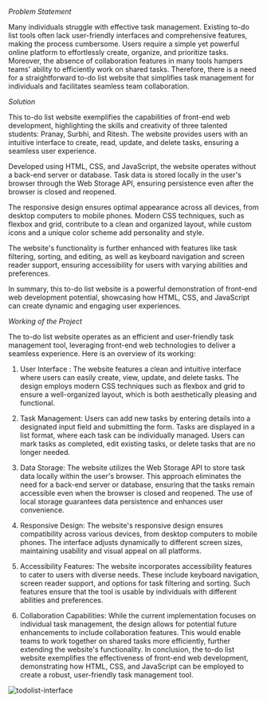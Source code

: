 *Problem Statement*

Many individuals struggle with effective task management. Existing to-do list tools often lack user-friendly interfaces and comprehensive features, making the process cumbersome. Users require a simple yet powerful online platform to effortlessly create, organize, and prioritize tasks. Moreover, the absence of collaboration features in many tools hampers teams' ability to efficiently work on shared tasks. Therefore, there is a need for a straightforward to-do list website that simplifies task management for individuals and facilitates seamless team collaboration.


*Solution*

This to-do list website exemplifies the capabilities of front-end web development, highlighting the skills and creativity of three talented students: Pranay, Surbhi, and Ritesh. The website provides users with an intuitive interface to create, read, update, and delete tasks, ensuring a seamless user experience.

Developed using HTML, CSS, and JavaScript, the website operates without a back-end server or database. Task data is stored locally in the user's browser through the Web Storage API, ensuring persistence even after the browser is closed and reopened.

The responsive design ensures optimal appearance across all devices, from desktop computers to mobile phones. Modern CSS techniques, such as flexbox and grid, contribute to a clean and organized layout, while custom icons and a unique color scheme add personality and style.

The website's functionality is further enhanced with features like task filtering, sorting, and editing, as well as keyboard navigation and screen reader support, ensuring accessibility for users with varying abilities and preferences.

In summary, this to-do list website is a powerful demonstration of front-end web development potential, showcasing how HTML, CSS, and JavaScript can create dynamic and engaging user experiences.

*Working of the Project*

The to-do list website operates as an efficient and user-friendly task management tool, leveraging front-end web technologies to deliver a seamless experience. Here is an overview of its working:

1. User Interface : The website features a clean and intuitive interface where users can easily create, view, update, and delete tasks. The design employs modern CSS techniques such as flexbox and grid to ensure a well-organized layout, which is both aesthetically pleasing and functional.
2. Task Management: Users can add new tasks by entering details into a designated input field and submitting the form. Tasks are displayed in a list format, where each task can be individually managed. Users can mark tasks as completed, edit existing tasks, or delete tasks that are no longer needed.
3. Data Storage: The website utilizes the Web Storage API to store task data locally within the user's browser. This approach eliminates the need for a back-end server or database, ensuring that the tasks remain accessible even when the browser is closed and reopened. The use of local storage guarantees data persistence and enhances user convenience.
4. Responsive Design: The website's responsive design ensures compatibility across various devices, from desktop computers to mobile phones. The interface adjusts dynamically to different screen sizes, maintaining usability and visual appeal on all platforms.

5. Accessibility Features: The website incorporates accessibility features to cater to users with diverse needs. These include keyboard navigation, screen reader support, and options for task filtering and sorting. Such features ensure that the tool is usable by individuals with different abilities and preferences.

6. Collaboration Capabilities: While the current implementation focuses on individual task management, the design allows for potential future enhancements to include collaboration features. This would enable teams to work together on shared tasks more efficiently, further extending the website's functionality.
In conclusion, the to-do list website exemplifies the effectiveness of front-end web development, demonstrating how HTML, CSS, and JavaScript can be employed to create a robust, user-friendly task management tool.



![todolist-interface](https://github.com/riteshrana01/todolist-scmproject/assets/146207456/ad528c06-20db-4aa9-b81e-762ab2ef0ef6)




